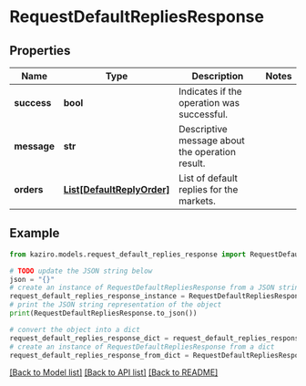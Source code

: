 # RequestDefaultRepliesResponse

## Properties

| Name        | Type                                                | Description                                     | Notes |
| ----------- | --------------------------------------------------- | ----------------------------------------------- | ----- |
| **success** | **bool**                                            | Indicates if the operation was successful.      |
| **message** | **str**                                             | Descriptive message about the operation result. |
| **orders**  | [**List[DefaultReplyOrder]**](DefaultReplyOrder.md) | List of default replies for the markets.        |

## Example

```python
from kaziro.models.request_default_replies_response import RequestDefaultRepliesResponse

# TODO update the JSON string below
json = "{}"
# create an instance of RequestDefaultRepliesResponse from a JSON string
request_default_replies_response_instance = RequestDefaultRepliesResponse.from_json(json)
# print the JSON string representation of the object
print(RequestDefaultRepliesResponse.to_json())

# convert the object into a dict
request_default_replies_response_dict = request_default_replies_response_instance.to_dict()
# create an instance of RequestDefaultRepliesResponse from a dict
request_default_replies_response_from_dict = RequestDefaultRepliesResponse.from_dict(request_default_replies_response_dict)
```

[[Back to Model list]](../README.md#documentation-for-models) [[Back to API list]](../README.md#documentation-for-api-endpoints) [[Back to README]](../README.md)
